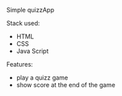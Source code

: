 Simple quizzApp

Stack used:
- HTML
- CSS
- Java Script


Features:
- play a quizz game 
- show score at the end of the game